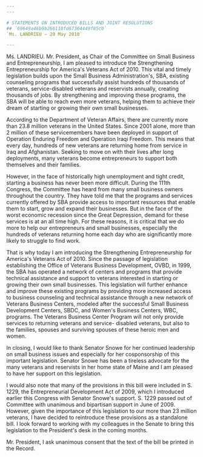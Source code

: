 ```yaml
---
---

# STATEMENTS ON INTRODUCED BILLS AND JOINT RESOLUTIONS
## `69649a46b9b266110fd67364449f85c0`
`Ms. LANDRIEU — 20 May 2010`

---
```



Ms. LANDRIEU. Mr. President, as Chair of the Committee on Small 
Business and Entrepreneurship, I am pleased to introduce the 
Strengthening Entrepreneurship for America's Veterans Act of 2010. This 
vital and timely legislation builds upon the Small Business 
Administration's, SBA, existing counseling programs that successfully 
assist hundreds of thousands of veterans, service-disabled veterans and 
reservists annually, creating thousands of jobs. By strengthening and 
improving these programs, the SBA will be able to reach even more 
veterans, helping them to achieve their dream of starting or growing 
their own small businesses.

According to the Department of Veteran Affairs, there are currently 
more than 23.8 million veterans in the United States. Since 2001 alone, 
more than 2 million of these servicemembers have been deployed in 
support of Operation Enduring Freedom and Operation Iraqi Freedom. This 
means that every day, hundreds of new veterans are returning home from 
service in Iraq and Afghanistan. Seeking to move on with their lives 
after long deployments, many veterans become entrepreneurs to support 
both themselves and their families.

However, in the face of historically high unemployment and tight 
credit, starting a business has never been more difficult. During the 
111th Congress, the Committee has heard from many small business owners 
throughout the country. They have told me that the programs and 
services currently offered by SBA provide access to important resources 
that enable them to start, grow and expand their businesses. But in the 
face of the worst economic recession since the Great Depression, demand 
for these services is at an all time high. For these reasons, it is 
critical that we do more to help our entrepreneurs and small 
businesses, especially the hundreds of veterans returning home each day 
who are significantly more likely to struggle to find work.

That is why today I am introducing the Strengthening Entrepreneurship 
for America's Veterans Act of 2010. Since the passage of legislation 
establishing the Office of Veterans Business Development, OVBD, in 
1999, the SBA has operated a network of centers and programs that 
provide technical assistance and support to veterans interested in 
starting or growing their own small businesses. This legislation will 
further enhance and improve these existing programs by providing more 
increased access to business counseling and technical assistance 
through a new network of Veterans Business Centers, modeled after the 
successful Small Business Development Centers, SBDC, and Women's 
Business Centers, WBC, programs. The Veterans Business Center Program 
will not only provide services to returning veterans and service-
disabled veterans, but also to the families, spouses and surviving 
spouses of these heroic men and women.

In closing, I would like to thank Senator Snowe for her continued 
leadership on small business issues and especially for her 
cosponsorship of this important legislation. Senator Snowe has been a 
tireless advocate for the many veterans and reservists in her home 
state of Maine and I am pleased to have her support on this 
legislation.

I would also note that many of the provisions in this bill were 
included in S. 1229, the Entrepreneurial Development Act of 2009, which 
I introduced earlier this Congress with Senator Snowe's support. S. 
1229 passed out of Committee with unanimous and bipartisan support in 
June of 2009. However, given the importance of this legislation to our 
more than 23 million veterans, I have decided to reintroduce these 
provisions as a standalone bill. I look forward to working with my 
colleagues in the Senate to bring this legislation to the President's 
desk in the coming months.

Mr. President, I ask unanimous consent that the text of the bill be 
printed in the Record.
